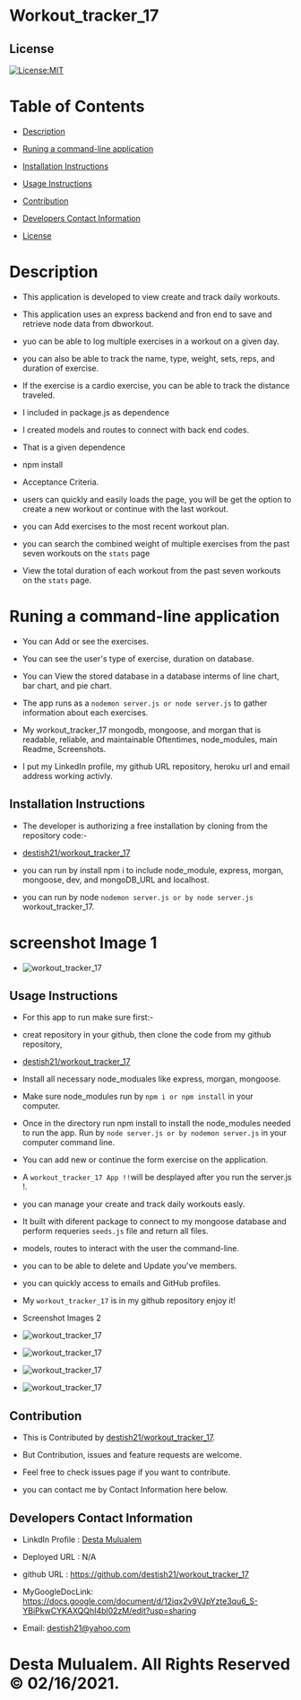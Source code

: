 
 # Workout_tracker_17


   ## License
   [![License:MIT](https://img.shields.io/badge/License-MIT-yellow.svg)](https://opensource.org/licenses/MIT)

   # Table of Contents

   * [Description](#Description)

   * [Runing a command-line application ](#Runing-a-command-line-application) 

   * [Installation Instructions](#installation-instructions)
  
   * [Usage Instructions](#usage-instructions)
  
   * [Contribution](#Contribution)
  
   * [Developers Contact Information](#Developers-Contact-Information)

   * [License](#license)

   # Description

   * This application is developed to view create and track daily workouts.
   * This application uses an express backend and fron end to save and retrieve node data from dbworkout. 
   * yuo can be able to log multiple exercises in a workout on a given day.
   * you can also be able to track the name, type,   weight, sets, reps, and duration of exercise. 
   * If the exercise is a cardio exercise, you can be able to track the distance traveled.
   * I included in package.js as dependence
   * I created models and routes to connect with back end codes.

   * That is a given dependence

   * npm install 

   * Acceptance Criteria.

   * users can quickly and easily loads the page, you will be get the option to create a new workout or continue with the last workout.

   * you can Add exercises to the most recent workout plan. 

   * you can search the combined weight of multiple exercises from the past seven workouts on the `stats` page

   * View the total duration of each workout from the past seven workouts on the `stats` page.

   #  Runing a command-line application 

   * You can Add or see the exercises.
   
   * You can  see the user's type of exercise, duration on database.
 
   * You can View the stored database in a database interms of line chart, bar chart, and pie chart.

   * The app runs as a `nodemon server.js or node server.js` to gather information about each exercises. 

   * My workout_tracker_17 mongodb, mongoose, and morgan that is readable, reliable, and maintainable Oftentimes, node_modules,  main Readme, Screenshots.

   * I put my LinkedIn profile, my github URL repository, heroku url and email address working activly.

   ## Installation Instructions

   * The developer is authorizing a free installation by cloning from the repository code:- 

   * [destish21/workout_tracker_17](https://github.com/destish21/workout_tracker_17)

   * you can run by install npm i to include node_module, express, morgan, mongoose, dev, and mongoDB_URL and localhost.

   * you can run by node `nodemon server.js or by node server.js` workout_tracker_17.

   # screenshot Image 1
   * ![workout_tracker_17](./public/assets/images/page1.png)

   ## Usage Instructions

   * For this app to run make sure first:-

   * creat repository in your github, then clone the code from my github repository,

   * [destish21/workout_tracker_17](https://github.com/destish21/workout_tracker_17)

   * Install all necessary  node_moduales like express, morgan, mongoose.

   * Make sure node_modules run by `npm i or npm install`
     in your computer.

   * Once in the directory run npm install to install the node_modules needed to run the app.
    Run by  `node server.js or by nodemon server.js` in your computer command line.

   * You can add new or continue the form exercise on the application.

   * A `workout_tracker_17
     App !!`will be desplayed after you run the server.js !. 

   * you can manage your create and track daily workouts easly.

   * It built with diferent package to connect to my mongoose database and perform requeries `seeds.js` file and return all files.

   * models, routes to interact with the user the command-line.

   * you can to be able to delete and Update  you've members.

   * you can  quickly access to emails and GitHub profiles.

   * My `workout_tracker_17`
    is in my github repository enjoy it!
   * Screenshot Images 2
 
   * ![workout_tracker_17](./public/assets/images/Cardio.png)
   * ![workout_tracker_17](./public/assets/images/Resis.png)
   * ![workout_tracker_17](./public/assets/images/TotalRe.png)
   * ![workout_tracker_17](./public/assets/images/pieChart.png)
 
   ## Contribution

   * This is Contributed by [destish21/workout_tracker_17](https://github.com/destish21/workout_tracker_17). 
   
   * But Contribution, issues and feature requests are welcome.
   * Feel free to check issues page if you want to contribute. 
   * you can contact me by Contact Information here below.

   ## Developers Contact Information
   * LinkdIn Profile : [Desta Mulualem](https://www.linkedin.com/in/desta-mulualem-6718b1203/)
   * Deployed URL : N/A
   * github URL :  https://github.com/destish21/workout_tracker_17
   * MyGoogleDocLink: https://docs.google.com/document/d/12iqx2v9VJpYzte3qu6_S-YBiPkwCYKAXQQhI4bl02zM/edit?usp=sharing

   * Email: destish21@yahoo.com
   
   # Desta Mulualem. All Rights Reserved © 02/16/2021.
